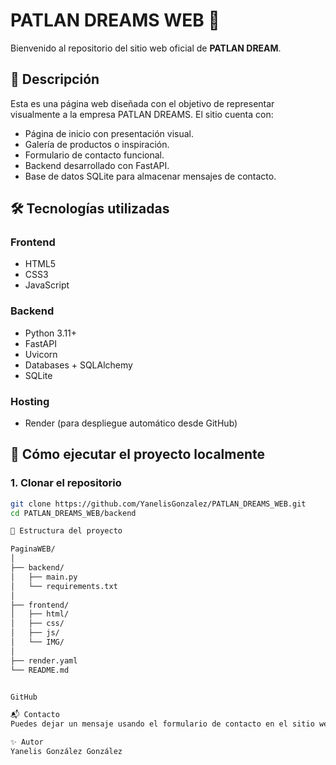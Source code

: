 # PATLAN DREAMS WEB 🌟

Bienvenido al repositorio del sitio web oficial de **PATLAN DREAM**.

## 📌 Descripción

Esta es una página web diseñada con el objetivo de representar visualmente a la empresa PATLAN DREAMS. El sitio cuenta con:

- Página de inicio con presentación visual.
- Galería de productos o inspiración.
- Formulario de contacto funcional.
- Backend desarrollado con FastAPI.
- Base de datos SQLite para almacenar mensajes de contacto.

## 🛠️ Tecnologías utilizadas

### Frontend

- HTML5
- CSS3
- JavaScript

### Backend

- Python 3.11+
- FastAPI
- Uvicorn
- Databases + SQLAlchemy
- SQLite

### Hosting

- Render (para despliegue automático desde GitHub)

## 🚀 Cómo ejecutar el proyecto localmente

### 1. Clonar el repositorio

```bash
git clone https://github.com/YanelisGonzalez/PATLAN_DREAMS_WEB.git
cd PATLAN_DREAMS_WEB/backend

📂 Estructura del proyecto

PaginaWEB/
│
├── backend/
│   ├── main.py
│   └── requirements.txt
│
├── frontend/
│   ├── html/
│   ├── css/
│   ├── js/
│   └── IMG/
│
├── render.yaml
└── README.md


GitHub

📬 Contacto
Puedes dejar un mensaje usando el formulario de contacto en el sitio web. Los datos se guardarán en una base de datos para su posterior gestión.

✨ Autor
Yanelis González González
